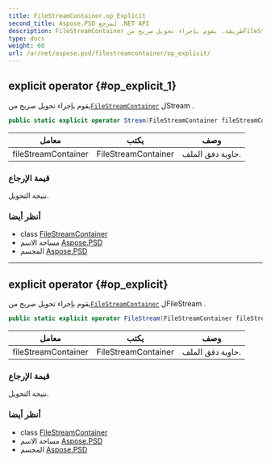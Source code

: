 ```yaml
---
title: FileStreamContainer.op_Explicit
second_title: Aspose.PSD لمرجع .NET API
description: FileStreamContainer طريقة. يقوم بإجراء تحويل صريح منFileStreamContainer لStream .
type: docs
weight: 60
url: /ar/net/aspose.psd/filestreamcontainer/op_explicit/
---
```

## explicit operator {#op_explicit_1}

يقوم بإجراء تحويل صريح من[`FileStreamContainer`](../) لStream .

```csharp
public static explicit operator Stream(FileStreamContainer fileStreamContainer)
```

| معامل | يكتب | وصف |
| --- | --- | --- |
| fileStreamContainer | FileStreamContainer | حاوية دفق الملف. |

### قيمة الإرجاع

نتيجة التحويل.

### أنظر أيضا

* class [FileStreamContainer](../)
* مساحة الاسم [Aspose.PSD](../../filestreamcontainer/)
* المجسم [Aspose.PSD](../../../)

---

## explicit operator {#op_explicit}

يقوم بإجراء تحويل صريح من[`FileStreamContainer`](../) لFileStream .

```csharp
public static explicit operator FileStream(FileStreamContainer fileStreamContainer)
```

| معامل | يكتب | وصف |
| --- | --- | --- |
| fileStreamContainer | FileStreamContainer | حاوية دفق الملف. |

### قيمة الإرجاع

نتيجة التحويل.

### أنظر أيضا

* class [FileStreamContainer](../)
* مساحة الاسم [Aspose.PSD](../../filestreamcontainer/)
* المجسم [Aspose.PSD](../../../)


